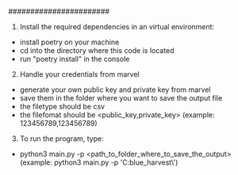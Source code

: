 #######################

1. Install the required dependencies in an virtual environment:

- install poetry on your machine
- cd into the directory where this code is located
- run "poetry install" in the console 

2. Handle your credentials from marvel

- generate your own public key and private key from marvel
- save them in the folder where you want to save the output file
- the filetype should be csv
- the filefomat should be <public_key,private_key> (example: 123456789,123456789)

3. To run the program, type:

- python3 main.py -p <path_to_folder_where_to_save_the_output> (example: python3 main.py -p 'C:blue_harvest\\')

